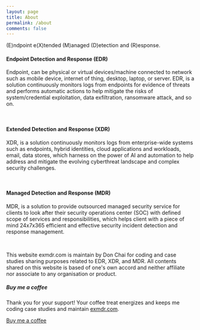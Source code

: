 ```yaml
---
layout: page
title: About
permalink: /about
comments: false
---
```


<div class="row justify-content-between">
<div class="col-md-8 pr-5">

<p>(E)ndpoint e(X)tended (M)anaged (D)etection and (R)esponse.</p>

<h4>Endpoint Detection and Response (EDR)</h4>
<p>Endpoint, can be physical or virtual devices/machine connected to network such as mobile device, internet of thing, desktop, laptop, or server. EDR, is a solution continuously monitors logs from endpoints for evidence of threats and performs automatic actions to help mitigate the risks of system/credential exploitation, data exfiltration, ransomware attack, and so on.</p>
<br>
<h4>Extended Detection and Response (XDR)</h4>
<p>XDR, is a solution continuously monitors logs from enterprise-wide systems such as endpoints, hybrid identities, cloud applications and workloads, email, data stores, which harness on the power of AI and automation to help address and mitigate the evolving cyberthreat landscape and complex security challenges.</p>
<br>
<h4>Managed Detection and Response (MDR)</h4>
<p>MDR, is a solution to provide outsourced managed security service for clients to look after their security operations center (SOC) with defined scope of services and responsibilities, which helps client with a piece of mind 24x7x365 efficient and effective security incident detection and response management.</p>
<br>
<p>This website exmdr.com is maintain by Don Chai for coding and case studies sharing purposes related to EDR, XDR, and MDR. All contents shared on this website is based of one's own accord and neither affiliate nor associate to any organisation or product.</p>
</div>

<div class="col-md-4">

<div class="sticky-top sticky-top-80">
<h5>Buy me a coffee</h5>

<p>Thank you for your support! Your coffee treat energizes and keeps me coding case studies and maintain <a target="_blank" href="https://exmdr.com">exmdr.com</a>.</p>

<a target="_blank" href="https://www.buymeacoffee.com/donchai" class="btn btn-danger">Buy me a coffee</a>

</div>
</div>
</div>

